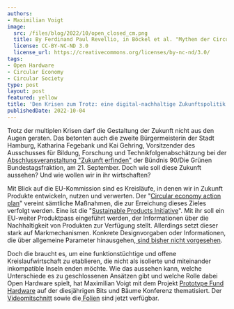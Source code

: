 ```yaml
---
authors:
- Maximilian Voigt
image:
  src: /files/blog/2022/10/open_closed_cm.png
  title: By Ferdinand Paul Revellio, in Böckel et al. "Mythen der Circular Economy"
  license: CC-BY-NC-ND 3.0
  license_url: https://creativecommons.org/licenses/by-nc-nd/3.0/
tags:
- Open Hardware
- Circular Economy
- Circular Society
type: post
layout: post
featured: yellow
title: 'Den Krisen zum Trotz: eine digital-nachhaltige Zukunftspolitik'
publishedDate: 2022-10-04
---
```


Trotz der multiplen Krisen darf die Gestaltung der Zukunft nicht aus den Augen geraten. Das betonten auch die zweite Bürgermeisterin der Stadt Hamburg, Katharina Fegebank und Kai Gehring, Vorsitzender des Ausschusses für Bildung, Forschung und Technikfolgenabschätzung bei der[ Abschlussveranstaltung "Zukunft erfinden"](https://www.gruene-bundestag.de/termine/abschlussveranstaltung-zukunft-erfinden#m-tab-0-programm) der Bündnis 90/Die Grünen Bundestagsfraktion, am 21. September. Doch wie soll diese Zukunft aussehen? Und wie wollen wir in ihr wirtschaften?

Mit Blick auf die EU-Kommission sind es Kreisläufe, in denen wir in Zukunft Produkte entwickeln, nutzen und verwerten. Der "[Circular economy action plan](https://environment.ec.europa.eu/strategy/circular-economy-action-plan_en)" vereint sämtliche Maßnahmen, die zur Erreichung dieses Zieles verfolgt werden. Eine ist die "[Sustainable Products Initiative](https://ec.europa.eu/info/law/better-regulation/have-your-say/initiatives/12567-Initiative-fur-nachhaltige-Produkte_de)". Mit ihr soll ein EU-weiter Produktpass eingeführt werden, der Informationen über die Nachhaltigkeit von Produkten zur Verfügung stellt. Allerdings setzt dieser stark auf Markmechanismen. Konkrete Designvorgaben oder Informationen, die über allgemeine Parameter hinausgehen,[ sind bisher nicht vorgesehen](https://netzpolitik.org/2022/nachhaltige-produkte-wir-muessen-ueber-geistiges-eigentum-reden/).

Doch die braucht es, um eine funktionstüchtige und offene Kreislaufwirtschaft zu etablieren, die nicht als isolierte und miteinander inkompatible Inseln enden möchte. Wie das aussehen kann, welche Unterschiede es zu geschlossenen Ansätzen gibt und welche Rolle dabei Open Hardware spielt, hat Maximilian Voigt mit dem Projekt [Prototype Fund Hardware](https://hardware.prototypefund.de/) auf der diesjährigen Bits und Bäume Konferenz thematisiert. Der[ Videomitschnitt](https://media.ccc.de/v/bitsundbaeume-19864-open-hardware-the-next-revolution-) sowie die[ Folien](https://cyber4edu.org/pads/p/ICQATztvU#/) sind jetzt verfügbar.